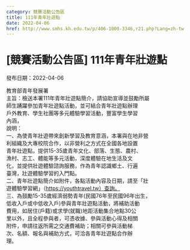 ```yaml
---
category: 競賽活動公告區
title: 111年青年壯遊點
date: 2022-04-06
href: http://www.smhs.kh.edu.tw/p/406-1000-3346,r21.php?Lang=zh-tw
---
```


# [競賽活動公告區] 111年青年壯遊點

發布日期：2022-04-06

教育部青年發展署  
主旨：檢送本署111年青年壯遊點簡介，請協助宣導並鼓勵所屬  
師生踴躍參加青年壯遊點活動，並可結合青年壯遊點辦理  
戶外教育、學生社團等多元體驗學習活動，豐富學生學習  
內涵，  
說明：  
一、為使青年壯遊帶來創新學習及教育意涵，本署與在地非營  
利組織及大專校院合作，以非營利之方式在全國各地設置  
青年壯遊點，提供15-35歲青年文化、部落、生態、農村、  
漁村、志工、體能等多元活動，深度體驗在地生活及文  
化，並提供壯遊體驗諮詢服務，作為青年認識鄉土、行遍  
臺灣，壯遊體驗學習的入門點。  
二、青年壯遊點簡介如附件，各點活動內容及日期，請至「壯  
遊體驗學習網」（https://youthtravel.tw）查詢。  
三、為鼓勵15-35歲經濟弱勢青年(民國76年至民國96年出生，  
低收入戶或中低收入戶)參與青年壯遊點活動，將補助活動  
費用，如居住(戶籍)或求學(就職)地距活動集合地點30公  
里以外，且全程參與者，可憑收據、參與活動心得及相關  
附件，申請往返所需之交通費補助；相關可參與活動梯  
次、名額、報名與補助方式，可洽各青年壯遊點合作辦  
理。

